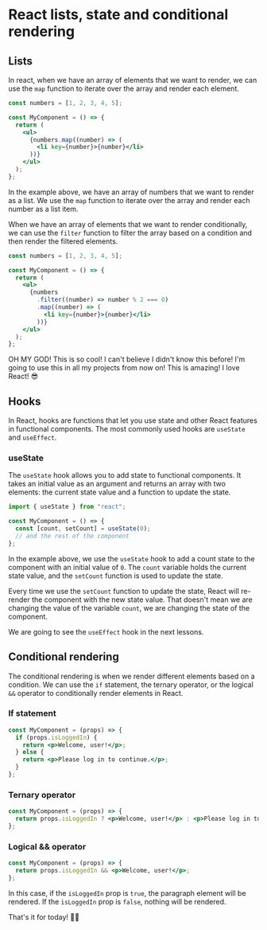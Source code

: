 # React lists, state and conditional rendering

## Lists

In react, when we have an array of elements that we want to render, we can use the `map` function to iterate over the array and render each element.

```jsx
const numbers = [1, 2, 3, 4, 5];

const MyComponent = () => {
  return (
    <ul>
      {numbers.map((number) => (
        <li key={number}>{number}</li>
      ))}
    </ul>
  );
};
```

In the example above, we have an array of numbers that we want to render as a list. We use the `map` function to iterate over the array and render each number as a list item.

When we have an array of elements that we want to render conditionally, we can use the `filter` function to filter the array based on a condition and then render the filtered elements.

```jsx
const numbers = [1, 2, 3, 4, 5];

const MyComponent = () => {
  return (
    <ul>
      {numbers
        .filter((number) => number % 2 === 0)
        .map((number) => (
          <li key={number}>{number}</li>
        ))}
    </ul>
  );
};
```

OH MY GOD! This is so cool! I can't believe I didn't know this before! I'm going to use this in all my projects from now on! This is amazing! I love React! 😎

## Hooks

In React, hooks are functions that let you use state and other React features in functional components. The most commonly used hooks are `useState` and `useEffect`.

### useState

The `useState` hook allows you to add state to functional components. It takes an initial value as an argument and returns an array with two elements: the current state value and a function to update the state.

```jsx
import { useState } from "react";

const MyComponent = () => {
  const [count, setCount] = useState(0);
  // and the rest of the component
};
```

In the example above, we use the `useState` hook to add a count state to the component with an initial value of `0`. The `count` variable holds the current state value, and the `setCount` function is used to update the state.

Every time we use the `setCount` function to update the state, React will re-render the component with the new state value. That doesn't mean we are changing the value of the variable `count`, we are changing the state of the component.

We are going to see the `useEffect` hook in the next lessons.

## Conditional rendering

The conditional rendering is when we render different elements based on a condition. We can use the `if` statement, the ternary operator, or the logical `&&` operator to conditionally render elements in React.

### If statement

```jsx
const MyComponent = (props) => {
  if (props.isLoggedIn) {
    return <p>Welcome, user!</p>;
  } else {
    return <p>Please log in to continue.</p>;
  }
};
```
### Ternary operator

```jsx
const MyComponent = (props) => {
  return props.isLoggedIn ? <p>Welcome, user!</p> : <p>Please log in to continue.</p>;
};
```

### Logical && operator

```jsx
const MyComponent = (props) => {
  return props.isLoggedIn && <p>Welcome, user!</p>;
};
```
In this case, if the `isLoggedIn` prop is `true`, the paragraph element will be rendered. If the `isLoggedIn` prop is `false`, nothing will be rendered.

That's it for today! 💪😎